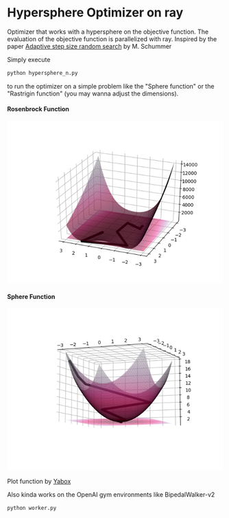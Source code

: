 [rosenbrock]: pics/rosenbrock.png
[sphere]: pics/sphere2.png

# Hypersphere Optimizer on ray
Optimizer that works with a hypersphere on the objective function. The evaluation of the objective function is parallelized with ray.
Inspired by the paper [Adaptive step size random search](https://ieeexplore.ieee.org/document/1098903) by M. Schummer


Simply execute 
```python
python hypersphere_n.py 
```
to run the optimizer on a simple problem like the "Sphere function" or the "Rastrigin function" (you may wanna adjust the dimensions).

#### Rosenbrock Function
![rosenbrock function][rosenbrock]

#### Sphere Function
![sphere function][sphere]

Plot function by [Yabox](https://github.com/pablormier/yabox)

Also kinda works on the OpenAI gym environments like BipedalWalker-v2
```python
python worker.py 
```

